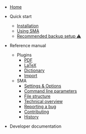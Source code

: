 - [Home](README.md)
- Quick start
  - [Installation](qs-installation.md)
  - [Using SMA](qs-using-sma.md)
  - [Recommended backup setup ⚠️](qs-backup-setup.md)
- Reference manual
  - Plugins
    - [PDF](plugins-PDF.md)
    - [LaTeX](plugins-LaTeX.md)
    - [Dictionary](plugins-Dictionary.md)
    - [Import](plugins-Import.md)
  - SMA
	- [Settings & Options](refm-sma-options-settings.md)
    - [Command line parameters](refm-sma-command-line-parameters.md)
	- [File structure](refm-sma-file-structure.md)
	- [Technical overview](refm-sma-technical-overview.md)
	- [Reporting a bug](refm-sma-bug-reporting.md)
	- [Contributing](refm-sma-contributing.md)
	- [History](refm-sma-history.md)

- Developer documentation